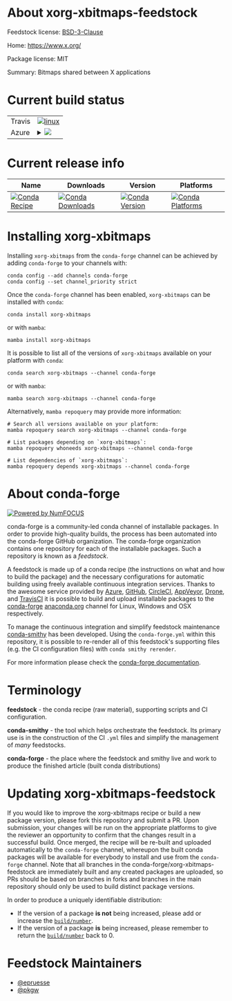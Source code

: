 About xorg-xbitmaps-feedstock
=============================

Feedstock license: [BSD-3-Clause](https://github.com/conda-forge/xorg-xbitmaps-feedstock/blob/main/LICENSE.txt)

Home: https://www.x.org/

Package license: MIT

Summary: Bitmaps shared between X applications

Current build status
====================


<table><tr>
    <td>Travis</td>
    <td>
      <a href="https://app.travis-ci.com/conda-forge/xorg-xbitmaps-feedstock">
        <img alt="linux" src="https://img.shields.io/travis/com/conda-forge/xorg-xbitmaps-feedstock/main.svg?label=Linux">
      </a>
    </td>
  </tr>
    
  <tr>
    <td>Azure</td>
    <td>
      <details>
        <summary>
          <a href="https://dev.azure.com/conda-forge/feedstock-builds/_build/latest?definitionId=2210&branchName=main">
            <img src="https://dev.azure.com/conda-forge/feedstock-builds/_apis/build/status/xorg-xbitmaps-feedstock?branchName=main">
          </a>
        </summary>
        <table>
          <thead><tr><th>Variant</th><th>Status</th></tr></thead>
          <tbody><tr>
              <td>linux_64</td>
              <td>
                <a href="https://dev.azure.com/conda-forge/feedstock-builds/_build/latest?definitionId=2210&branchName=main">
                  <img src="https://dev.azure.com/conda-forge/feedstock-builds/_apis/build/status/xorg-xbitmaps-feedstock?branchName=main&jobName=linux&configuration=linux%20linux_64_" alt="variant">
                </a>
              </td>
            </tr><tr>
              <td>linux_aarch64</td>
              <td>
                <a href="https://dev.azure.com/conda-forge/feedstock-builds/_build/latest?definitionId=2210&branchName=main">
                  <img src="https://dev.azure.com/conda-forge/feedstock-builds/_apis/build/status/xorg-xbitmaps-feedstock?branchName=main&jobName=linux&configuration=linux%20linux_aarch64_" alt="variant">
                </a>
              </td>
            </tr><tr>
              <td>linux_ppc64le</td>
              <td>
                <a href="https://dev.azure.com/conda-forge/feedstock-builds/_build/latest?definitionId=2210&branchName=main">
                  <img src="https://dev.azure.com/conda-forge/feedstock-builds/_apis/build/status/xorg-xbitmaps-feedstock?branchName=main&jobName=linux&configuration=linux%20linux_ppc64le_" alt="variant">
                </a>
              </td>
            </tr><tr>
              <td>osx_64</td>
              <td>
                <a href="https://dev.azure.com/conda-forge/feedstock-builds/_build/latest?definitionId=2210&branchName=main">
                  <img src="https://dev.azure.com/conda-forge/feedstock-builds/_apis/build/status/xorg-xbitmaps-feedstock?branchName=main&jobName=osx&configuration=osx%20osx_64_" alt="variant">
                </a>
              </td>
            </tr><tr>
              <td>win_64</td>
              <td>
                <a href="https://dev.azure.com/conda-forge/feedstock-builds/_build/latest?definitionId=2210&branchName=main">
                  <img src="https://dev.azure.com/conda-forge/feedstock-builds/_apis/build/status/xorg-xbitmaps-feedstock?branchName=main&jobName=win&configuration=win%20win_64_" alt="variant">
                </a>
              </td>
            </tr>
          </tbody>
        </table>
      </details>
    </td>
  </tr>
</table>

Current release info
====================

| Name | Downloads | Version | Platforms |
| --- | --- | --- | --- |
| [![Conda Recipe](https://img.shields.io/badge/recipe-xorg--xbitmaps-green.svg)](https://anaconda.org/conda-forge/xorg-xbitmaps) | [![Conda Downloads](https://img.shields.io/conda/dn/conda-forge/xorg-xbitmaps.svg)](https://anaconda.org/conda-forge/xorg-xbitmaps) | [![Conda Version](https://img.shields.io/conda/vn/conda-forge/xorg-xbitmaps.svg)](https://anaconda.org/conda-forge/xorg-xbitmaps) | [![Conda Platforms](https://img.shields.io/conda/pn/conda-forge/xorg-xbitmaps.svg)](https://anaconda.org/conda-forge/xorg-xbitmaps) |

Installing xorg-xbitmaps
========================

Installing `xorg-xbitmaps` from the `conda-forge` channel can be achieved by adding `conda-forge` to your channels with:

```
conda config --add channels conda-forge
conda config --set channel_priority strict
```

Once the `conda-forge` channel has been enabled, `xorg-xbitmaps` can be installed with `conda`:

```
conda install xorg-xbitmaps
```

or with `mamba`:

```
mamba install xorg-xbitmaps
```

It is possible to list all of the versions of `xorg-xbitmaps` available on your platform with `conda`:

```
conda search xorg-xbitmaps --channel conda-forge
```

or with `mamba`:

```
mamba search xorg-xbitmaps --channel conda-forge
```

Alternatively, `mamba repoquery` may provide more information:

```
# Search all versions available on your platform:
mamba repoquery search xorg-xbitmaps --channel conda-forge

# List packages depending on `xorg-xbitmaps`:
mamba repoquery whoneeds xorg-xbitmaps --channel conda-forge

# List dependencies of `xorg-xbitmaps`:
mamba repoquery depends xorg-xbitmaps --channel conda-forge
```


About conda-forge
=================

[![Powered by
NumFOCUS](https://img.shields.io/badge/powered%20by-NumFOCUS-orange.svg?style=flat&colorA=E1523D&colorB=007D8A)](https://numfocus.org)

conda-forge is a community-led conda channel of installable packages.
In order to provide high-quality builds, the process has been automated into the
conda-forge GitHub organization. The conda-forge organization contains one repository
for each of the installable packages. Such a repository is known as a *feedstock*.

A feedstock is made up of a conda recipe (the instructions on what and how to build
the package) and the necessary configurations for automatic building using freely
available continuous integration services. Thanks to the awesome service provided by
[Azure](https://azure.microsoft.com/en-us/services/devops/), [GitHub](https://github.com/),
[CircleCI](https://circleci.com/), [AppVeyor](https://www.appveyor.com/),
[Drone](https://cloud.drone.io/welcome), and [TravisCI](https://travis-ci.com/)
it is possible to build and upload installable packages to the
[conda-forge](https://anaconda.org/conda-forge) [anaconda.org](https://anaconda.org/)
channel for Linux, Windows and OSX respectively.

To manage the continuous integration and simplify feedstock maintenance
[conda-smithy](https://github.com/conda-forge/conda-smithy) has been developed.
Using the ``conda-forge.yml`` within this repository, it is possible to re-render all of
this feedstock's supporting files (e.g. the CI configuration files) with ``conda smithy rerender``.

For more information please check the [conda-forge documentation](https://conda-forge.org/docs/).

Terminology
===========

**feedstock** - the conda recipe (raw material), supporting scripts and CI configuration.

**conda-smithy** - the tool which helps orchestrate the feedstock.
                   Its primary use is in the construction of the CI ``.yml`` files
                   and simplify the management of *many* feedstocks.

**conda-forge** - the place where the feedstock and smithy live and work to
                  produce the finished article (built conda distributions)


Updating xorg-xbitmaps-feedstock
================================

If you would like to improve the xorg-xbitmaps recipe or build a new
package version, please fork this repository and submit a PR. Upon submission,
your changes will be run on the appropriate platforms to give the reviewer an
opportunity to confirm that the changes result in a successful build. Once
merged, the recipe will be re-built and uploaded automatically to the
`conda-forge` channel, whereupon the built conda packages will be available for
everybody to install and use from the `conda-forge` channel.
Note that all branches in the conda-forge/xorg-xbitmaps-feedstock are
immediately built and any created packages are uploaded, so PRs should be based
on branches in forks and branches in the main repository should only be used to
build distinct package versions.

In order to produce a uniquely identifiable distribution:
 * If the version of a package **is not** being increased, please add or increase
   the [``build/number``](https://docs.conda.io/projects/conda-build/en/latest/resources/define-metadata.html#build-number-and-string).
 * If the version of a package **is** being increased, please remember to return
   the [``build/number``](https://docs.conda.io/projects/conda-build/en/latest/resources/define-metadata.html#build-number-and-string)
   back to 0.

Feedstock Maintainers
=====================

* [@epruesse](https://github.com/epruesse/)
* [@pkgw](https://github.com/pkgw/)

